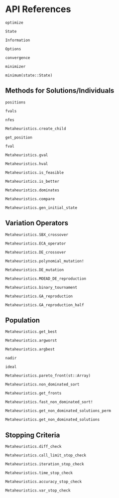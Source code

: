 # API References


```@docs
optimize
```

```@docs
State
```

```@docs
Information
```


```@docs
Options
```


```@docs
convergence
```


```@docs
minimizer
```

```@docs
minimum(state::State)
```

## Methods for Solutions/Individuals

```@docs
positions
```

```@docs
fvals
```

```@docs
nfes
```



```@docs
Metaheuristics.create_child
```

```@docs
get_position
```


```@docs
fval
```

```@docs
Metaheuristics.gval
```

```@docs
Metaheuristics.hval
```

```@docs
Metaheuristics.is_feasible
```

```@docs
Metaheuristics.is_better
```


```@docs
Metaheuristics.dominates
```


```@docs
Metaheuristics.compare
```


```@docs
Metaheuristics.gen_initial_state
```

## Variation Operators

```@docs
Metaheuristics.SBX_crossover
```


```@docs
Metaheuristics.ECA_operator
```

```@docs
Metaheuristics.DE_crossover
```

```@docs
Metaheuristics.polynomial_mutation!
```

```@docs
Metaheuristics.DE_mutation
```

```@docs
Metaheuristics.MOEAD_DE_reproduction
```

```@docs
Metaheuristics.binary_tournament
```


```@docs
Metaheuristics.GA_reproduction
```


```@docs
Metaheuristics.GA_reproduction_half
```

## Population


```@docs
Metaheuristics.get_best
```

```@docs
Metaheuristics.argworst
```

```@docs
Metaheuristics.argbest
```

```@docs
nadir
```

```@docs
ideal
```

```@docs
Metaheuristics.pareto_front(st::Array)
```


```@docs
Metaheuristics.non_dominated_sort
```

```@docs
Metaheuristics.get_fronts
```

```@docs
Metaheuristics.fast_non_dominated_sort!
```

```@docs
Metaheuristics.get_non_dominated_solutions_perm
```


```@docs
Metaheuristics.get_non_dominated_solutions
```


## Stopping Criteria


```@docs
Metaheuristics.diff_check
```


```@docs
Metaheuristics.call_limit_stop_check
```

```@docs
Metaheuristics.iteration_stop_check
```

```@docs
Metaheuristics.time_stop_check
```

```@docs
Metaheuristics.accuracy_stop_check
```

```@docs
Metaheuristics.var_stop_check
```

